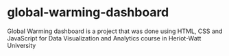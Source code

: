 # global-warming-dashboard
Global Warming dashboard is a project that was done using HTML, CSS and JavaScript for Data Visualization and Analytics course in Heriot-Watt University
